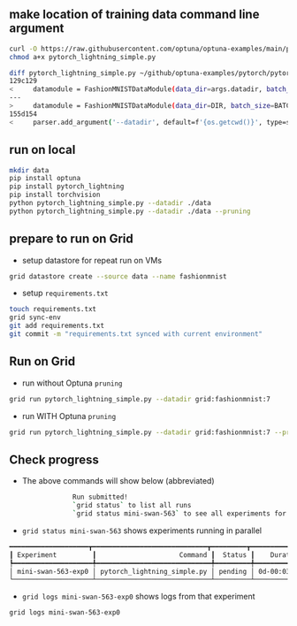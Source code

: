 

## make location of training data command line argument 

```bash
curl -O https://raw.githubusercontent.com/optuna/optuna-examples/main/pytorch/pytorch_lightning_simple.py
chmod a+x pytorch_lightning_simple.py

diff pytorch_lightning_simple.py ~/github/optuna-examples/pytorch/pytorch_lightning_simple.py > patchfile.patch
129c129
<     datamodule = FashionMNISTDataModule(data_dir=args.datadir, batch_size=BATCHSIZE)
---
>     datamodule = FashionMNISTDataModule(data_dir=DIR, batch_size=BATCHSIZE)
155d154
<     parser.add_argument('--datadir', default=f'{os.getcwd()}', type=str)
```

## run on local  

```bash
mkdir data
pip install optuna
pip install pytorch_lightning
pip install torchvision
python pytorch_lightning_simple.py --datadir ./data
python pytorch_lightning_simple.py --datadir ./data --pruning
```

## prepare to run on Grid  

- setup datastore for repeat run on VMs  

```bash
grid datastore create --source data --name fashionmnist 
```

- setup `requirements.txt`  

```bash
touch requirements.txt
grid sync-env
git add requirements.txt
git commit -m "requirements.txt synced with current environment"
```
        
## Run on Grid

- run without Optuna `pruning`
  
```bash
grid run pytorch_lightning_simple.py --datadir grid:fashionmnist:7
```

- run WITH Optuna `pruning`

```bash
grid run pytorch_lightning_simple.py --datadir grid:fashionmnist:7 --pruning  
```

## Check progress

- The above commands will show below (abbreviated)
  
```bash
                Run submitted!
                `grid status` to list all runs
                `grid status mini-swan-563` to see all experiments for this run
```
- `grid status mini-swan-563` shows experiments running in parallel
  
```bash
━━━━━━━━━━━━━━━━━━━━┳━━━━━━━━━━━━━━━━━━━━━━━━━━━━━┳━━━━━━━━━┳━━━━━━━━━━━━━┳━━━━━━━━━━━━━━━━━━━━━━━━━━┳━━━━━━━━━┓
┃ Experiment         ┃                     Command ┃  Status ┃    Duration ┃                  datadir ┃ pruning ┃
┡━━━━━━━━━━━━━━━━━━━━╇━━━━━━━━━━━━━━━━━━━━━━━━━━━━━╇━━━━━━━━━╇━━━━━━━━━━━━━╇━━━━━━━━━━━━━━━━━━━━━━━━━━╇━━━━━━━━━┩
│ mini-swan-563-exp0 │ pytorch_lightning_simple.py │ pending │ 0d-00:03:36 │ /datastores/fashionmnist │    True │
└────────────────────┴─────────────────────────────┴─────────┴─────────────┴──────────────────────────┴─────────┘
```

- `grid logs mini-swan-563-exp0` shows logs from that experiment

```bash
grid logs mini-swan-563-exp0
```